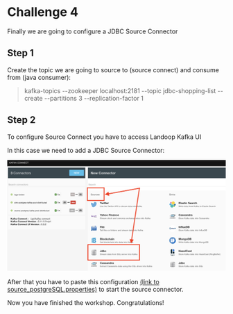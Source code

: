 # Challenge 4

Finally we are going to configure a JDBC Source Connector

## Step 1
Create the topic we are going to source to (source connect) and consume from (java consumer):
> kafka-topics --zookeeper localhost:2181 --topic jdbc-shopping-list --create --partitions 3 --replication-factor 1

## Step 2
To configure Source Connect you have to access Landoop Kafka UI

In this case we need to add a JDBC Source Connector:

![connectors_source_jdbc](connectors_source_jdbc.png?raw=true "PoC Structure") 

After that you have to paste this configuration [ (link to source_postgreSQL.properties)](connect/source_postgreSQL.properties) to start the source connector.

Now you have finished the workshop. Congratulations!



